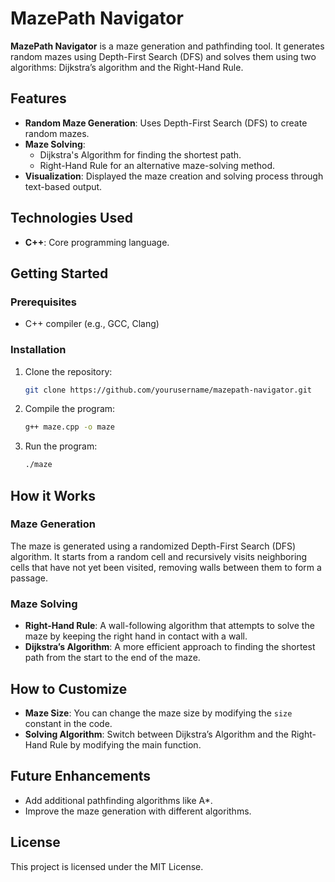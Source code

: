 # MazePath Navigator

**MazePath Navigator** is a maze generation and pathfinding tool. It generates random mazes using Depth-First Search (DFS) and solves them using two algorithms: Dijkstra’s algorithm and the Right-Hand Rule.

## Features
- **Random Maze Generation**: Uses Depth-First Search (DFS) to create random mazes.
- **Maze Solving**: 
  - Dijkstra's Algorithm for finding the shortest path.
  - Right-Hand Rule for an alternative maze-solving method.
- **Visualization**: Displayed the maze creation and solving process through text-based output.

## Technologies Used
- **C++**: Core programming language.

## Getting Started

### Prerequisites
- C++ compiler (e.g., GCC, Clang)

### Installation

1. Clone the repository:

    ```bash
    git clone https://github.com/yourusername/mazepath-navigator.git
    ```

2. Compile the program:

    ```bash
    g++ maze.cpp -o maze
    ```

3. Run the program:

    ```bash
    ./maze
    ```

## How it Works

### Maze Generation
The maze is generated using a randomized Depth-First Search (DFS) algorithm. It starts from a random cell and recursively visits neighboring cells that have not yet been visited, removing walls between them to form a passage.

### Maze Solving
- **Right-Hand Rule**: A wall-following algorithm that attempts to solve the maze by keeping the right hand in contact with a wall.
- **Dijkstra’s Algorithm**: A more efficient approach to finding the shortest path from the start to the end of the maze.

## How to Customize
- **Maze Size**: You can change the maze size by modifying the `size` constant in the code.
- **Solving Algorithm**: Switch between Dijkstra’s Algorithm and the Right-Hand Rule by modifying the main function.

## Future Enhancements
- Add additional pathfinding algorithms like A*.
- Improve the maze generation with different algorithms.


## License
This project is licensed under the MIT License.
